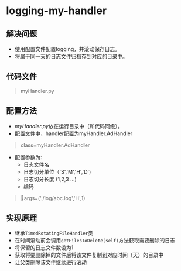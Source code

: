 # logging-my-handler

## 解决问题

* 使用配置文件配置logging，并滚动保存日志。
* 将属于同一天的日志文件归档存到对应的目录中。

## 代码文件

> myHandler.py


## 配置方法

* *myHandler.py*放在运行目录中（和代码同级）。
* 配置文件中，handler配置为myHandler.AdHandler
> class=myHandler.AdHandler
* 配置参数为:
    + 日志文件名
    + 日志切分单位（'S','M','H','D')
    + 日志切分长度 (1,2,3 ...)
    + 编码
> args=('./log/abc.log','H',1)

## 实现原理
* 继承```TimedRotatingFileHandler```类
* 在时间滚动前会调用```getFilesToDelete(self)```方法获取需要删除的日志
* 将保留的日志文件数设为1
* 获取将要删除掉的文件后将该文件复制到对应时间（天）的目录中
* 让父类删除该文件继续进行滚动